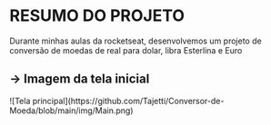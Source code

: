 <h1>RESUMO DO PROJETO</h1>
<p>Durante minhas aulas da rocketseat, desenvolvemos um projeto de conversão de moedas de real para dolar, libra Esterlina e Euro</p>

<h2>-> Imagem da tela inicial</h2>
![Tela principal](https://github.com/Tajetti/Conversor-de-Moeda/blob/main/img/Main.png)
